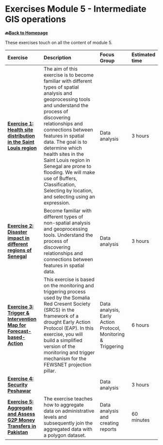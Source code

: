 # Exercises Module 5 - Intermediate GIS operations

__🔙[Back to Homepage](/content/intro.md)__

These exercises touch on all the content of module 5.


| Exercise| Description |Focus Group|Estimated time| 
| :-------------------- | :----------------- |:----------------- |:----------------- |
| __[Exercise 1: Health site distribution in the Saint Louis region](/content/Modul_5/en_qgis_spatial_tools_ex1.md)__ | The aim of this exercise is to become familiar with different types of spatial analysis and geoprocessing tools and understand the process of discovering relationships and connections between features in spatial data. The goal is to determine which health sites in the Saint Louis region in Senegal are prone to flooding. We will make use of Buffers, Classification, Selecting by location, and selecting using an expression. | Data analysis | 3 hours | 
| __[Exercise 2: Disaster impact in different regions of Senegal](/content/Modul_5/en_qgis_non_spatial_tools_ex1.md)__ | Become familiar with different types of non-spatial analysis and geoprocessing tools. Understand the process of discovering relationships and connections between features in spatial data. | Data analysis | 3 hours | 
| __[Exercise 3: Trigger & Intervention Map for Forecast-based-Action](/content/Modul_5/en_qgis_modul_5_ex2.md)__ | This exercise is based on the monitoring and triggering process used by the Somalia Red Cresent Society (SRCS) in the framework of a drought Early Action Protocol (EAP). In this exercise, you will build a simplified version of the monitoring and trigger mechanism for the FEWSNET projection pillar. | Data analysis, Early Action Protocol, Monitoring & Triggering | 6 hours |
| __[Exercise 4: Security Peshawar](/content/Modul_5/en_qgis_modul_5_ex3.md)__ |  | Data analysis | 3 hours | 
| __[Exercise 5: Aggregate and Assess G2P Money Transfers in Pakistan](/content/Modul_5/en_qgis_module_5_ex4.md)__ | The exercise teaches how to aggregate data on administrative levels and subsequently join the aggregated data with a polygon dataset. | Data analysis and creating reports | 60 minutes |



<!---

*  __⚠️construction⚠️[Risk Assessment](/content/Modul_5/en_qgis_modul_5_ex1.md):__ 
>